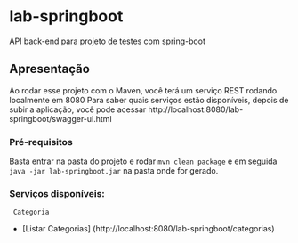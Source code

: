 # lab-springboot

API back-end para projeto de testes com spring-boot

## Apresentação

Ao rodar esse projeto com o Maven, você terá um serviço REST rodando localmente em 8080
Para saber quais serviços estão disponíveis, depois de subir a aplicação,
você pode acessar http://localhost:8080/lab-springboot/swagger-ui.html

### Pré-requisitos

Basta entrar na pasta do projeto e rodar `mvn clean package` 
e em seguida `java -jar lab-springboot.jar` na pasta onde for gerado.


### Serviços disponíveis:

```
 Categoria 
```
- [Listar Categorias] (http://localhost:8080/lab-springboot/categorias)